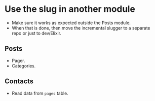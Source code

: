# Use the slug in another module

* Make sure it works as expected outside the Posts module.
* When that is done, then move the incremental slugger to a separate repo or just to dev/Elixir.

## Posts

* Pager.
* Categories.

## Contacts

* Read data from `pages` table.